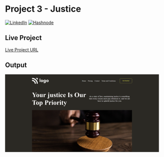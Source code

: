 # Project 3 - Justice

[![LinkedIn][linkedin-shield]][linkedin-url]
[![Hashnode][hashnode-shield]][hashnode-url]

## Live Project
[Live Project URL](https://jaymalde.github.io/Full-Stack-JavaScript-Bootcamp-2.0//CSS-Assignments/Project-3-Justice/index.html)
<br>

## Output
![Project 3](./output.png)

[linkedin-shield]: https://img.shields.io/badge/-LinkedIn-black.svg?style=for-the-badge&logo=linkedin&colorB=0B5FBB
[linkedin-url]: https://www.linkedin.com/in/jaymalde/

[hashnode-shield]: https://img.shields.io/badge/Hashnode-2962FF?style=for-the-badge&logo=hashnode&logoColor=white
[hashnode-url]: https:///jaymalde.hashnode.dev/
